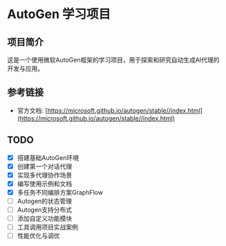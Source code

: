 # AutoGen 学习项目

## 项目简介
这是一个使用微软AutoGen框架的学习项目，用于探索和研究自动生成AI代理的开发与应用。

## 参考链接
- 官方文档: [https://microsoft.github.io/autogen/stable//index.html](https://microsoft.github.io/autogen/stable//index.html)

## TODO
- [x] 搭建基础AutoGen环境
- [x] 创建第一个对话代理
- [x] 实现多代理协作场景
- [x] 编写使用示例和文档
- [x] 多任务不同编排方案GraphFlow
- [ ] Autogen的状态管理
- [ ] Autogen支持分布式
- [ ] 添加自定义功能模块
- [ ] 工具调用项目实战案例
- [ ] 性能优化与调优
